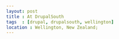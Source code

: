 ```yaml
---
layout: post
title : At DrupalSouth
tags  : [drupal, drupalsouth, wellington]
location : Wellington, New Zealand;
---
```


